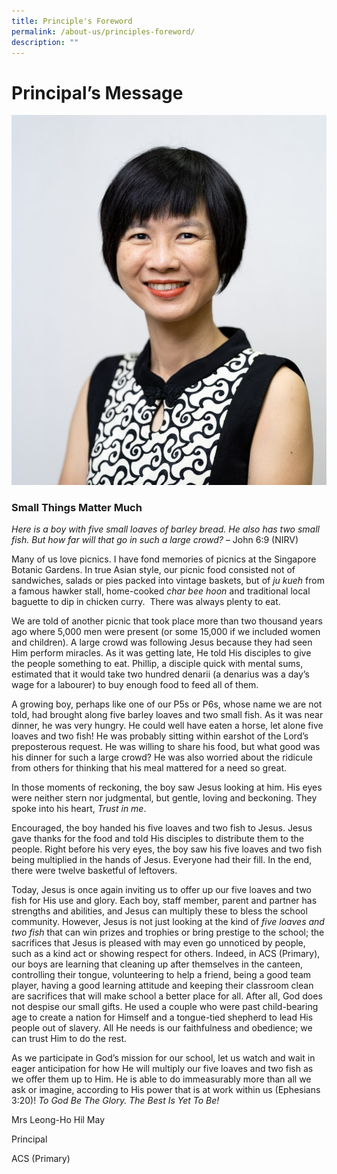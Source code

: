 ```yaml
---
title: Principle's Foreword
permalink: /about-us/principles-foreword/
description: ""
---
```

# **Principal’s Message**






![](/images/ppp11263456.jpg)

### **Small Things Matter Much**

_Here is a boy with five small loaves of barley bread. He also has two small fish. But how far will that go in such a large crowd?_ – John 6:9 (NIRV)

Many of us love picnics. I have fond memories of picnics at the Singapore Botanic Gardens. In true Asian style, our picnic food consisted not of sandwiches, salads or pies packed into vintage baskets, but of _ju kueh_ from a famous hawker stall, home-cooked _char bee hoon_ and traditional local baguette to dip in chicken curry.  There was always plenty to eat.




We are told of another picnic that took place more than two thousand years ago where 5,000 men were present (or some 15,000 if we included women and children). A large crowd was following Jesus because they had seen Him perform miracles. As it was getting late, He told His disciples to give the people something to eat. Phillip, a disciple quick with mental sums, estimated that it would take two hundred denarii (a denarius was a day’s wage for a labourer) to buy enough food to feed all of them.

A growing boy, perhaps like one of our P5s or P6s, whose name we are not told, had brought along five barley loaves and two small fish. As it was near dinner, he was very hungry. He could well have eaten a horse, let alone five loaves and two fish! He was probably sitting within earshot of the Lord’s preposterous request. He was willing to share his food, but what good was his dinner for such a large crowd? He was also worried about the ridicule from others for thinking that his meal mattered for a need so great.

In those moments of reckoning, the boy saw Jesus looking at him. His eyes were neither stern nor judgmental, but gentle, loving and beckoning. They spoke into his heart, _Trust in me_.

Encouraged, the boy handed his five loaves and two fish to Jesus. Jesus gave thanks for the food and told His disciples to distribute them to the people. Right before his very eyes, the boy saw his five loaves and two fish being multiplied in the hands of Jesus. Everyone had their fill. In the end, there were twelve basketful of leftovers.

Today, Jesus is once again inviting us to offer up our five loaves and two fish for His use and glory. Each boy, staff member, parent and partner has strengths and abilities, and Jesus can multiply these to bless the school community. However, Jesus is not just looking at the kind of _five loaves and two fish_ that can win prizes and trophies or bring prestige to the school; the sacrifices that Jesus is pleased with may even go unnoticed by people, such as a kind act or showing respect for others. Indeed, in ACS (Primary), our boys are learning that cleaning up after themselves in the canteen, controlling their tongue, volunteering to help a friend, being a good team player, having a good learning attitude and keeping their classroom clean are sacrifices that will make school a better place for all. After all, God does not despise our small gifts. He used a couple who were past child-bearing age to create a nation for Himself and a tongue-tied shepherd to lead His people out of slavery. All He needs is our faithfulness and obedience; we can trust Him to do the rest.

As we participate in God’s mission for our school, let us watch and wait in eager anticipation for how He will multiply our five loaves and two fish as we offer them up to Him. He is able to do immeasurably more than all we ask or imagine, according to His power that is at work within us (Ephesians 3:20)! _To God Be The Glory. The Best Is Yet To Be!_

Mrs Leong-Ho Hil May

Principal

ACS (Primary)